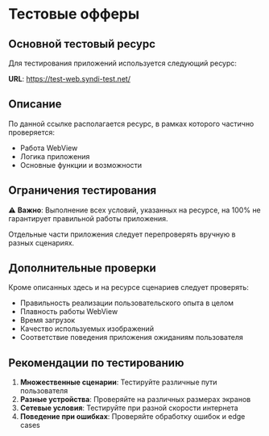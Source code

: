 # Тестовые офферы

## Основной тестовый ресурс

Для тестирования приложений используется следующий ресурс:

**URL**: https://test-web.syndi-test.net/

## Описание

По данной ссылке располагается ресурс, в рамках которого частично проверяется:

- Работа WebView
- Логика приложения
- Основные функции и возможности

## Ограничения тестирования

⚠️ **Важно**: Выполнение всех условий, указанных на ресурсе, на 100% не гарантирует правильной работы приложения.

Отдельные части приложения следует перепроверять вручную в разных сценариях.

## Дополнительные проверки

Кроме описанных здесь и на ресурсе сценариев следует проверять:

- Правильность реализации пользовательского опыта в целом
- Плавность работы WebView
- Время загрузок
- Качество используемых изображений
- Соответствие поведения приложения ожиданиям пользователя

## Рекомендации по тестированию

1. **Множественные сценарии**: Тестируйте различные пути пользователя
2. **Разные устройства**: Проверяйте на различных размерах экранов
3. **Сетевые условия**: Тестируйте при разной скорости интернета
4. **Поведение при ошибках**: Проверяйте обработку ошибок и edge cases
